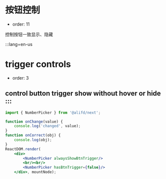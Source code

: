 # 按钮控制

- order: 11

控制按钮一致显示、隐藏


:::lang=en-us
# trigger controls

- order: 3

control button trigger show without hover or hide
:::
---

````jsx
import { NumberPicker } from '@alifd/next';

function onChange(value) {
    console.log('changed', value);
}
function onCorrect(obj) {
    console.log(obj);
}
ReactDOM.render(
    <div>
        <NumberPicker alwaysShowBtnTrigger/>
        <br/><br/>
        <NumberPicker hasBtnTrigger={false}/>
    </div>, mountNode);
````
